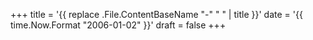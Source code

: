 +++
title = '{{ replace .File.ContentBaseName "-" " " | title }}'
date = '{{ time.Now.Format "2006-01-02" }}'
draft = false
+++
